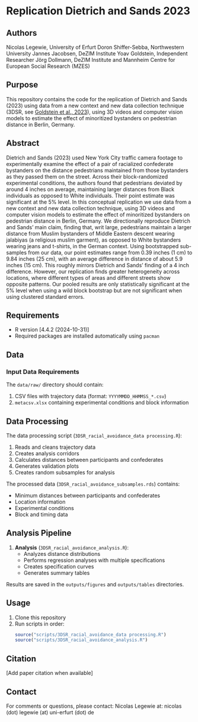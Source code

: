 # Replication Dietrich and Sands 2023

## Authors

Nicolas Legewie, University of Erfurt
Doron Shiffer-Sebba, Northwestern University
Jannes Jacobsen, DeZIM Institute
Yoav Goldstein, Independent Researcher
Jörg Dollmann, DeZIM Institute and Mannheim Centre for European Social Research (MZES)


## Purpose

This repository contains the code for the replication of Dietrich and Sands (2023) using data from a new context and new data collection technique (3DSR, see [Goldstein et al., 2023](https://doi.org/10.1177/00491241221147)), using 3D videos and computer vision models to estimate the effect of minoritized bystanders on pedestrian distance in Berlin, Germany.


## Abstract

Dietrich and Sands (2023) used New York City traffic camera footage to experimentally examine the effect of a pair of racialized confederate bystanders on the distance pedestrians maintained from those bystanders as they passed them on the street. Across their block-randomized experimental conditions, the authors found that pedestrians deviated by around 4 inches on average, maintaining larger distances from Black individuals as opposed to White individuals. Their point estimate was significant at the 5% level. In this conceptual replication we use data from a new context and new data collection technique, using 3D videos and computer vision models to estimate the effect of minoritized bystanders on pedestrian distance in Berlin, Germany. We directionally reproduce Dietrich and Sands’ main claim, finding that, writ large, pedestrians maintain a larger distance from Muslim bystanders of Middle Eastern descent wearing jalabiyas (a religious muslim garment), as opposed to White bystanders wearing jeans and t-shirts, in the German context. Using bootstrapped sub-samples from our data, our point estimates range from 0.39 inches (1 cm) to 9.84 inches (25 cm), with an average difference in distance of about 5.9 inches (15 cm). This roughly mirrors Dietrich and Sands’ finding of a 4 inch difference. However, our replication finds greater heterogeneity across locations, where different types of areas and different streets show opposite patterns. Our pooled results are only statistically significant at the 5% level when using a wild block bootstrap but are not significant when using clustered standard errors.


## Requirements

- R version [4.4.2 (2024-10-31)]
- Required packages are installed automatically using `pacman`

## Data

### Input Data Requirements
The `data/raw/` directory should contain:
1. CSV files with trajectory data (format: `YYYYMMDD_HHMMSS_*.csv`)
2. `metacsv.xlsx` containing experimental conditions and block information

## Data Processing
The data processing script (`3DSR_racial_avoidance_data processing.R`):
1. Reads and cleans trajectory data
2. Creates analysis corridors
3. Calculates distances between participants and confederates
4. Generates validation plots
5. Creates random subsamples for analysis

The processed data (`3DSR_racial_avoidance_subsamples.rds`) contains:
- Minimum distances between participants and confederates
- Location information
- Experimental conditions
- Block and timing data


## Analysis Pipeline

1. **Analysis** (`3DSR_racial_avoidance_analysis.R`):
   - Analyzes distance distributions
   - Performs regression analyses with multiple specifications
   - Creates specification curves
   - Generates summary tables

Results are saved in the `outputs/figures` and `outputs/tables` directories.


## Usage

1. Clone this repository
2. Run scripts in order:
   ```R
   source("scripts/3DSR_racial_avoidance_data processing.R")
   source("scripts/3DSR_racial_avoidance_analysis.R")
   ```


## Citation

[Add paper citation when available]

## Contact

For comments or questions, please contact: Nicolas Legewie at: nicolas (dot) legewie (at) uni-erfurt (dot) de
